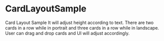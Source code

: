 
# CardLayoutSample
Card Layout Sample
It will adjust height according to text. 
There are two cards in a row while in portrait and three cards in a row while in landscape.
User can drag and drop cards and UI will adjust accordingly.
